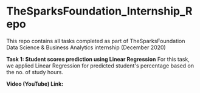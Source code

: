 # TheSparksFoundation_Internship_Repo
This repo contains all tasks completed as part of TheSparksFoundation Data Science &amp; Business Analytics internship (December 2020)

**Task 1: Student scores prediction using Linear Regression**
 For this task, we applied Linear Regression for predicted student's percentage based on the no. of study hours.
 
 **Video (YouTube) Link:**  
 
